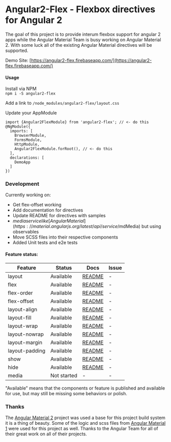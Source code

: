 # Angular2-Flex - Flexbox directives for Angular 2

The goal of this project is to provide interum flexbox support for angular 2 apps while the
Angular Material Team is busy working on Angular Material 2. With some luck all of the existing
Angular Material directives will be supported.

Demo Site: [https://angular2-flex.firebaseapp.com/](https://angular2-flex.firebaseapp.com/)

#### Usage
Install via NPM<br>
`npm i -S angular2-flex`

Add a link to `/node_modules/angular2-flex/layout.css`


Update your AppModule
```
import {Angular2FlexModule} from 'angular2-flex'; // <- do this
@NgModule({
  imports: [
    BrowserModule,
    FormsModule,
    HttpModule,
    Angular2FlexModule.forRoot(), // <- do this
  ],
  declarations: [
    DemoApp
  ]
})

```


### Development
Currently working on:
* Get flex-offset working
* Add documentation for directives
* Update README for directives with samples
* $media service like [Angular Material](https://material.angularjs.org/latest/api/service/$mdMedia) but using observables
* Move SCSS files into their respective components
* Added Unit tests and e2e tests


#### Feature status:

| Feature          | Status                              | Docs         | Issue          |
|------------------|-------------------------------------|--------------|----------------|
| layout           |                           Available | [README][1]  |              - |
| flex             |                           Available | [README][2]  |              - |
| flex-order       |                           Available | [README][3]  |              - |
| flex-offset      |                           Available | [README][4]  |              - |
| layout-align     |                           Available | [README][5]  |              - |
| layout-fill      |                           Available | [README][6]  |              - |
| layout-wrap      |                           Available | [README][7]  |              - |
| layout-nowrap    |                           Available | [README][8]  |              - |
| layout-margin    |                           Available | [README][9]  |              - |
| layout-padding   |                           Available | [README][10] |              - |
| show             |                           Available | [README][11] |              - |
| hide             |                           Available | [README][12] |              - |
| media            |                         Not started |           -  |              - |

"Available" means that the components or feature is published and available for use, but may still
be missing some behaviors or polish.


### Thanks

The [Angular Material 2][14] project was used a base for this project build system it is a thing of
beauty. Some of the logic and scss files from [Angular Material 1][15] were used for this project as
well. Thanks to the Angular Team for all of their great work on all of their projects.

[1]: https://github.com/ebertsch/angular2-flex/blob/master/src/lib/layout/README.md
[2]: https://github.com/ebertsch/angular2-flex/blob/master/src/lib/flex/README.md
[3]: https://github.com/ebertsch/angular2-flex/blob/master/src/lib/flex-order/README.md
[4]: https://github.com/ebertsch/angular2-flex/blob/master/src/lib/flex-offset/README.md
[5]: https://github.com/ebertsch/angular2-flex/blob/master/src/lib/layout-align/README.md
[6]: https://github.com/ebertsch/angular2-flex/blob/master/src/lib/layout-fill/README.md
[7]: https://github.com/ebertsch/angular2-flex/blob/master/src/lib/layout-wrap/README.md
[8]: https://github.com/ebertsch/angular2-flex/blob/master/src/lib/layout-nowrap/README.md
[9]: https://github.com/ebertsch/angular2-flex/blob/master/src/lib/layout-margin/README.md
[10]: https://github.com/ebertsch/angular2-flex/blob/master/src/lib/layout-padding/README.md
[11]: https://github.com/ebertsch/angular2-flex/blob/master/src/lib/show/README.md
[12]: https://github.com/ebertsch/angular2-flex/blob/master/src/lib/hide/README.md
[13]: https://github.com/ebertsch/angular2-flex/blob/master/src/lib/media/README.md
[14]: https://github.com/angular/material2
[15]: https://github.com/angular/material
